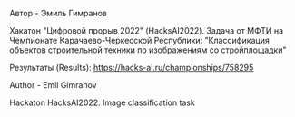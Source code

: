 Автор - Эмиль Гимранов

Хакатон "Цифровой прорыв 2022" (HacksAI2022).
Задача от МФТИ на Чемпионате Карачаево-Черкесской Республики:
"Классификация объектов строительной техники по изображениям со стройплощадки"

Результаты (Results):
https://hacks-ai.ru/championships/758295

Author - Emil Gimranov

Hackaton HacksAI2022. Image classification task

